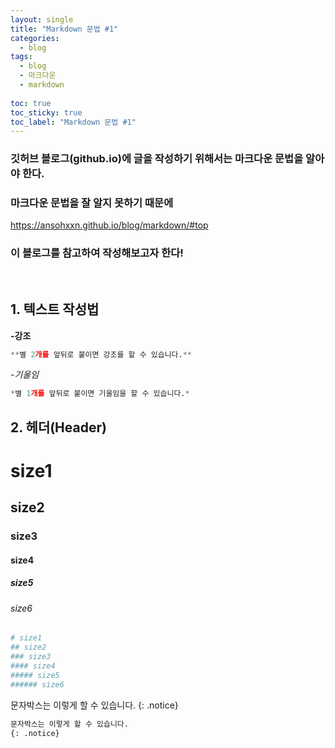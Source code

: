 ```yaml
---
layout: single
title: "Markdown 문법 #1"
categories:
  - blog
tags:
  - blog
  - 마크다운
  - markdown
 
toc: true
toc_sticky: true
toc_label: "Markdown 문법 #1"
---
```


### 깃허브 블로그(github.io)에 글을 작성하기 위해서는 마크다운 문법을 알아야 한다.

### 마크다운 문법을 잘 알지 못하기 때문에
<https://ansohxxn.github.io/blog/markdown/#top>
### 이 블로그를 참고하여 작성해보고자 한다!
<br>

## 1. 텍스트 작성법

**-강조**
```python
**별 2개를 앞뒤로 붙이면 강조를 할 수 있습니다.**
```
*-기울임*
```python
*별 1개를 앞뒤로 붙이면 기울임을 할 수 있습니다.*
```
## 2. 헤더(Header)
# size1
## size2
### size3
#### size4
##### size5
###### size6
```python
# size1
## size2
### size3
#### size4
##### size5
###### size6
```


문자박스는 이렇게 할 수 있습니다.
{: .notice}

```python
문자박스는 이렇게 할 수 있습니다.
{: .notice}
```
